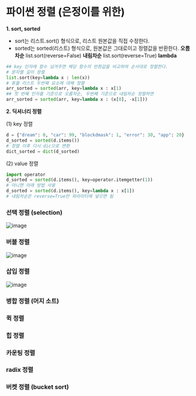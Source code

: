# 파이썬 정렬 (은정이를 위한)
**1. sort, sorted**
- sort는 리스트.sort() 형식으로, 리스트 원본값을 직접 수정한다.
- sorted는 sorted(리스트) 형식으로, 원본값은 그대로이고 정렬값을 반환한다.
**오름차순**
list.sort(reverse=False)
**내림차순**
list.sort(reverse=True)
**lambda**
  
```python
## key 인자에 함수 넘겨주면 해당 함수의 반환값을 비교하여 순서대로 정렬한다.
# 문자열 길이 정렬
list.sort(key=lambda x : len(x))
# 튜플 리스트 두번째 요소에 대해 정렬
arr_sorted = sorted(arr, key=lambda x : x[1)
## 첫 번째 인자를 기준으로 오름차순, 두번째 기준으로 내림차순 정렬하면
arr_sorted = sorted(arr, key=lambda x : (x[0], -x[1]))
```
**2. 딕셔너리 정렬**

(1) key 정렬
```python
d = {"dream": 0, "car": 99, "blockdmask": 1, "error": 30, "app": 20}
d_sorted = sorted(d.items())
# 정렬 이후 다시 dic으로 변환
dict_sorted = dict(d_sorted)
```
(2) value 정렬
```python
import operator
d_sorted = sorted(d.items(), key=operator.itemgetter(1))
# 아니면 아래 방법 사용
d_sorted = sorted(d.items(), key=lambda x : x[1])
# 내림차순은 reverse=True만 파라미터에 넣으면 됨
```
### 선택 정렬 (selection)
![image](https://github.com/rbdus0715/algorithm/assets/85426187/1584741b-b95a-44c4-88bd-0ced4ec48003)
### 버블 정렬
![image](https://github.com/rbdus0715/algorithm/assets/85426187/b9613e53-95a4-4236-963b-d86becc3af4a)
### 삽입 정렬
![image](https://media.geeksforgeeks.org/wp-content/uploads/insertionsort.png)
### 병합 정렬 (머지 소트)

### 퀵 정렬

### 힙 정렬

### 카운팅 정렬

### radix 정렬

### 버켓 정렬 (bucket sort)
